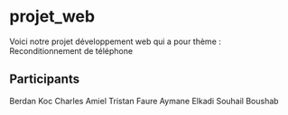 # projet_web
Voici notre projet développement web qui a pour thème : Reconditionnement de téléphone 

## Participants
Berdan Koc
Charles Amiel
Tristan Faure
Aymane Elkadi
Souhail Boushab